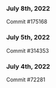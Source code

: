 ### July 8th, 2022

Commit #175168

### July 5th, 2022

Commit #314353


### July 4th, 2022

Commit #72281
